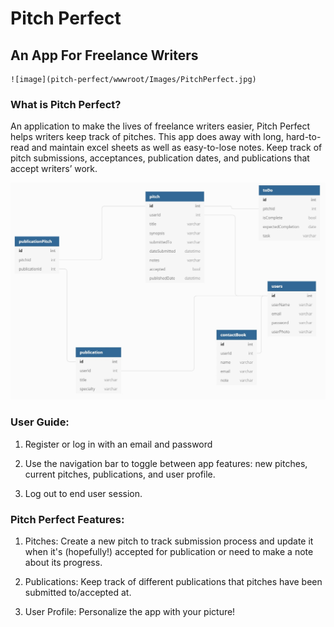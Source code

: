 # Pitch Perfect
## An App For Freelance Writers
    ![image](pitch-perfect/wwwroot/Images/PitchPerfect.jpg)
### What is Pitch Perfect?

An application to make the lives of freelance writers easier, Pitch Perfect helps writers keep track of pitches. This app does away with long, hard-to-read and maintain excel sheets as well as easy-to-lose notes. Keep track of pitch submissions, acceptances, publication dates, and publications that accept writers’ work.

![image](pitch-perfect/wwwroot/Images/pitch-perfect-erd.jpg)

### User Guide:
1. Register or log in with an email and password

2. Use the navigation bar to toggle between app features: new pitches, current pitches, publications, and user profile.

3. Log out to end user session.

### Pitch Perfect Features:
1. Pitches: Create a new pitch to track submission process and update it when it's (hopefully!) accepted for publication or need to make a note about its progress.

2. Publications: Keep track of different publications that pitches have been submitted to/accepted at.

3. User Profile: Personalize the app with your picture!
